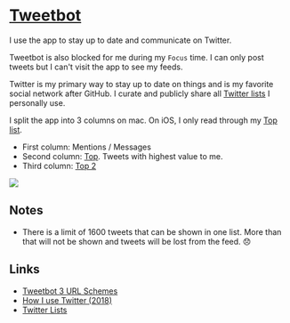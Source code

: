 # [Tweetbot](https://tapbots.com/tweetbot/mac/)

I use the app to stay up to date and communicate on Twitter.

Tweetbot is also blocked for me during my `Focus` time. I can only post tweets but I can't visit the app to see my feeds.

Twitter is my primary way to stay up to date on things and is my favorite social network after GitHub. I curate and publicly share all [Twitter lists](https://twitter.com/nikitavoloboev/lists) I personally use.

I split the app into 3 columns on mac. On iOS, I only read through my [Top list](https://twitter.com/nikitavoloboev/lists/top).

- First column: Mentions / Messages
- Second column: [Top](https://twitter.com/nikitavoloboev/lists/top). Tweets with highest value to me.
- Third column: [Top 2](https://twitter.com/nikitavoloboev/lists/top-2)

![](https://i.imgur.com/gdQRoke.png)

## Notes

- There is a limit of 1600 tweets that can be shown in one list. More than that will not be shown and tweets will be lost from the feed. 😞

## Links

- [Tweetbot 3 URL Schemes](https://tapbots.net/tweetbot3/support/url-schemes/)
- [How I use Twitter (2018)](https://krausefx.com/blog/how-i-use-twitter)
- [Twitter Lists](https://github.com/AndySparks/captains-log/blob/master/resources/reading-lists/twitter-lists.md)
